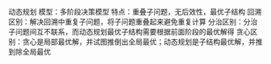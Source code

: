 动态规划
	模型：多阶段决策模型
	特点：重叠子问题，无后效性，最优子结构
	回溯区别：解决回溯中重复子问题，将子问题重叠起来避免重复计算
	分治区别：分治子问题间互不联系，而动态规划最优子结构需要根据前面阶段的最优解得
	贪心区别：贪心是局部最优解，并试图推倒出全局最优；动态规划是子结构最优解，并推到除全局最优